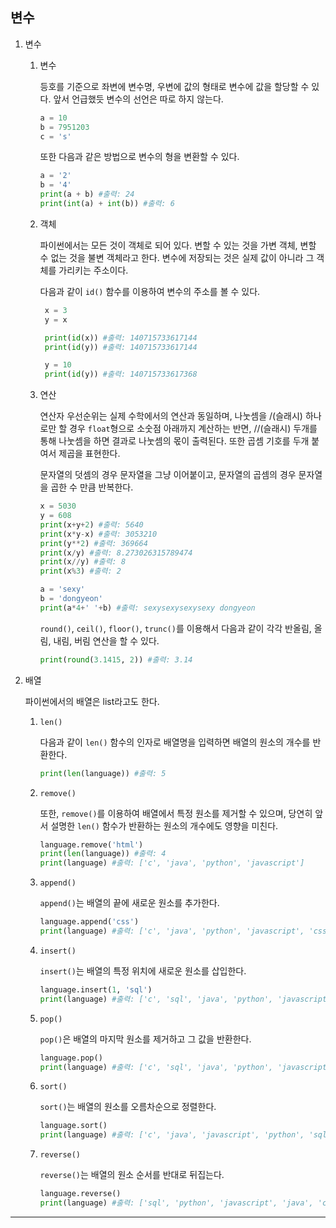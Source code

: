## 변수

1.  변수

    1. 변수

       등호를 기준으로 좌변에 변수명, 우변에 값의 형태로 변수에 값을 할당할 수 있다. 앞서 언급했듯 변수의 선언은 따로 하지 않는다.

       ```python
       a = 10
       b = 7951203
       c = 's'
       ```

       또한 다음과 같은 방법으로 변수의 형을 변환할 수 있다.

       ```python
       a = '2'
       b = '4'
       print(a + b) #출력: 24
       print(int(a) + int(b)) #출력: 6
       ```

    2. 객체

       파이썬에서는 모든 것이 객체로 되어 있다. 변할 수 있는 것을 가변 객체, 변할 수 없는 것을 불변 객체라고 한다. 변수에 저장되는 것은 실제 값이 아니라 그 객체를 가리키는 주소이다.

       다음과 같이 `id()` 함수를 이용하여 변수의 주소를 볼 수 있다.

       ```python
        x = 3
        y = x

        print(id(x)) #출력: 140715733617144
        print(id(y)) #출력: 140715733617144

        y = 10
        print(id(y)) #출력: 140715733617368
       ```

    3. 연산

       연산자 우선순위는 실제 수학에서의 연산과 동일하며, 나눗셈을 /(슬래시) 하나로만 할 경우 `float`형으로 소숫점 아래까지 계산하는 반면, //(슬래시) 두개를 통해 나눗셈을 하면 결과로 나눗셈의 몫이 출력된다. 또한 곱셈 기호를 두개 붙여서 제곱을 표현한다.

       문자열의 덧셈의 경우 문자열을 그냥 이어붙이고, 문자열의 곱셈의 경우 문자열을 곱한 수 만큼 반복한다.

       ```python
       x = 5030
       y = 608
       print(x+y+2) #출력: 5640
       print(x*y-x) #출력: 3053210
       print(y**2) #출력: 369664
       print(x/y) #출력: 8.273026315789474
       print(x//y) #출력: 8
       print(x%3) #출력: 2

       a = 'sexy'
       b = 'dongyeon'
       print(a*4+' '+b) #출력: sexysexysexysexy dongyeon
       ```

       `round()`, `ceil()`, `floor()`, `trunc()`를 이용해서 다음과 같이 각각 반올림, 올림, 내림, 버림 연산을 할 수 있다.

       ```python
       print(round(3.1415, 2)) #출력: 3.14
       ```

2.  배열

    파이썬에서의 배열은 list라고도 한다.

    1. `len()`

       다음과 같이 `len()` 함수의 인자로 배열명을 입력하면 배열의 원소의 개수를 반환한다.

       ```python
       print(len(language)) #출력: 5
       ```

    2. `remove()`

       또한, `remove()`를 이용하여 배열에서 특정 원소를 제거할 수 있으며, 당연히 앞서 설명한 `len()` 함수가 반환하는 원소의 개수에도 영향을 미친다.

       ```python
       language.remove('html')
       print(len(language)) #출력: 4
       print(language) #출력: ['c', 'java', 'python', 'javascript']
       ```

    3. `append()`

       `append()`는 배열의 끝에 새로운 원소를 추가한다.

       ```python
       language.append('css')
       print(language) #출력: ['c', 'java', 'python', 'javascript', 'css']
       ```

    4. `insert()`

       `insert()`는 배열의 특정 위치에 새로운 원소를 삽입한다.

       ```python
       language.insert(1, 'sql')
       print(language) #출력: ['c', 'sql', 'java', 'python', 'javascript', 'css']
       ```

    5. `pop()`

       `pop()`은 배열의 마지막 원소를 제거하고 그 값을 반환한다.

       ```python
       language.pop()
       print(language) #출력: ['c', 'sql', 'java', 'python', 'javascript']
       ```

    6. `sort()`

       `sort()`는 배열의 원소를 오름차순으로 정렬한다.

       ```python
       language.sort()
       print(language) #출력: ['c', 'java', 'javascript', 'python', 'sql']
       ```

    7. `reverse()`

       `reverse()`는 배열의 원소 순서를 반대로 뒤집는다.

       ```python
       language.reverse()
       print(language) #출력: ['sql', 'python', 'javascript', 'java', 'c']
       ```

---
